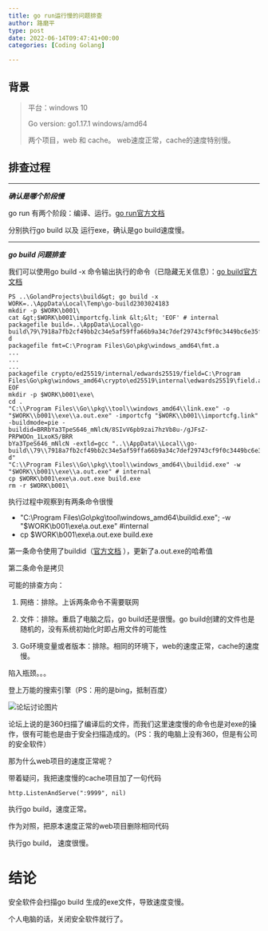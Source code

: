 ```yaml
---
title: go run运行慢的问题排查
author: 路磨平
type: post
date: 2022-06-14T09:47:41+00:00
categories: [Coding Golang]

---
```


## 背景

> 平台：windows 10
>
> Go version: go1.17.1 windows/amd64
>
> 两个项目，web 和 cache。 web速度正常，cache的速度特别慢。

## 排查过程

---
***确认是哪个阶段慢***

go run 有两个阶段：编译、运行。[go run官方文档](https://pkg.go.dev/cmd/go@go1.18.3#hdr-Compile_and_run_Go_program)

分别执行go build 以及 运行exe，确认是go build速度慢。

---
***go build 问题排查***

我们可以使用go build -x
命令输出执行的命令（已隐藏无关信息）：[go build官方文档](https://pkg.go.dev/cmd/go@go1.18.3#hdr-Compile_packages_and_dependencies)

```
PS ..\GolandProjects\build&gt; go build -x
WORK=..\AppData\Local\Temp\go-build2303024183 
mkdir -p $WORK\b001\ 
cat &gt;$WORK\b001\importcfg.link &lt;&lt; 'EOF' # internal 
packagefile build=..\AppData\Local\go-build\79\7918a7fb2cf49bb2c34e5af59ffa66b9a34c7def29743cf9f0c3449bc6e35f42-d
packagefile fmt=C:\Program Files\Go\pkg\windows_amd64\fmt.a
...
...
...
packagefile crypto/ed25519/internal/edwards25519/field=C:\Program Files\Go\pkg\windows_amd64\crypto\ed25519\internal\edwards25519\field.a
EOF
mkdir -p $WORK\b001\exe\
cd .
"C:\\Program Files\\Go\\pkg\\tool\\windows_amd64\\link.exe" -o "$WORK\\b001\\exe\\a.out.exe" -importcfg "$WORK\\b001\\importcfg.link" -buildmode=pie -buildid=BRRbYa3TpeS646_mNlcN/8SIvV6pb9zai7hzVb8u-/gJFsZ-PRPWOOn_1LxoK5/BRR
bYa3TpeS646_mNlcN -extld=gcc "..\\AppData\\Local\\go-build\\79\\7918a7fb2cf49bb2c34e5af59ffa66b9a34c7def29743cf9f0c3449bc6e35f42-d"
"C:\\Program Files\\Go\\pkg\\tool\\windows_amd64\\buildid.exe" -w "$WORK\\b001\\exe\\a.out.exe" # internal
cp $WORK\b001\exe\a.out.exe build.exe
rm -r $WORK\b001\
```

执行过程中观察到有两条命令很慢

* "C:\Program Files\Go\pkg\tool\windows_amd64\buildid.exe"; -w "$WORK\b001\exe\a.out.exe" #internal
* cp $WORK\b001\exe\a.out.exe build.exe

第一条命令使用了buildid（<a rel="noreferrer noopener" href="https://pkg.go.dev/cmd/buildid" target="_blank">官方文档</a>
），更新了a.out.exe的哈希值

第二条命令是拷贝

可能的排查方向：

1. 网络：排除。上诉两条命令不需要联网

2. 文件：排除。重启了电脑之后，go build还是很慢。go build创建的文件也是随机的，没有系统初始化时即占用文件的可能性

3. Go环境变量或者版本：排除。相同的环境下，web的速度正常，cache的速度慢。

陷入瓶颈。。。

登上万能的搜索引擎（PS：用的是bing，抵制百度）

![论坛讨论图片](/images/bbs.png "论坛讨论")

论坛上说的是360扫描了编译后的文件，而我们这里速度慢的命令也是对exe的操作，很有可能也是由于安全扫描造成的。（PS：我的电脑上没有360，但是有公司的安全软件）

那为什么web项目的速度正常呢？

带着疑问，我把速度慢的cache项目加了一句代码

```
http.ListenAndServe(":9999", nil)
```

执行go build，速度正常。

作为对照，把原本速度正常的web项目删除相同代码

执行go build， 速度很慢。

# 结论

安全软件会扫描go build 生成的exe文件，导致速度变慢。

个人电脑的话，关闭安全软件就行了。